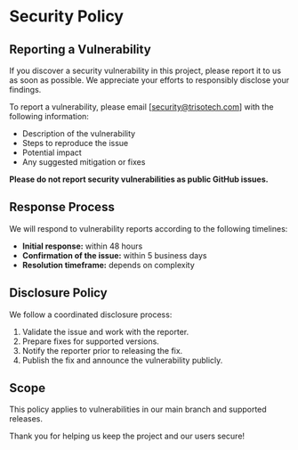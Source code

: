 # Security Policy

## Reporting a Vulnerability

If you discover a security vulnerability in this project, please report it to us as soon as possible. We appreciate your efforts to responsibly disclose your findings.

To report a vulnerability, please email [security@trisotech.com] with the following information:
- Description of the vulnerability
- Steps to reproduce the issue
- Potential impact
- Any suggested mitigation or fixes

**Please do not report security vulnerabilities as public GitHub issues.**

## Response Process

We will respond to vulnerability reports according to the following timelines:
- **Initial response:** within 48 hours
- **Confirmation of the issue:** within 5 business days
- **Resolution timeframe:** depends on complexity

## Disclosure Policy

We follow a coordinated disclosure process:
1. Validate the issue and work with the reporter.
2. Prepare fixes for supported versions.
3. Notify the reporter prior to releasing the fix.
4. Publish the fix and announce the vulnerability publicly.

## Scope

This policy applies to vulnerabilities in our main branch and supported releases.

Thank you for helping us keep the project and our users secure!

